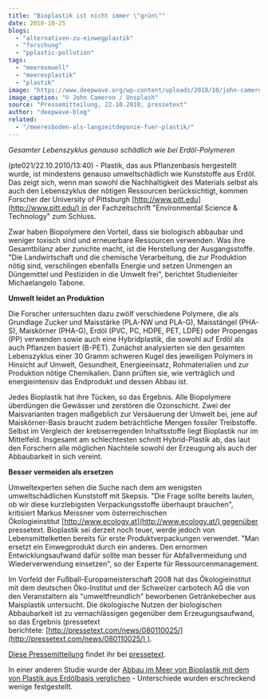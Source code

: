 ```yaml
---
title: "Bioplastik ist nicht immer \"grün\""
date: 2010-10-25
blogs: 
  - "alternativen-zu-einwegplastik"
  - "forschung"
  - "pplastic-pollution"
tags: 
  - "meeresmuell"
  - "meeresplastik"
  - "plastik"
image: "https://www.deepwave.org/wp-content/uploads/2010/10/john-cameron-KENd4EBdqow-unsplash-scaled.jpg"
image_caption: "© John Cameron / Unsplash"
source: "Pressemitteilung, 22.10.2010, pressetext"
author: "deepwave-blog"
related: 
  - "/meeresboden-als-langzeitdeponie-fuer-plastik/"
---
```


_Gesamter Lebenszyklus genauso schädlich wie bei Erdöl-Polymeren_

(pte021/22.10.2010/13:40) - Plastik, das aus Pflanzenbasis hergestellt wurde, ist mindestens genauso umweltschädlich wie Kunststoffe aus Erdöl. Das zeigt sich, wenn man sowohl die Nachhaltigkeit des Materials selbst als auch den Lebenszyklus der nötigen Ressourcen berücksichtigt, kommen Forscher der University of Pittsburgh [http://www.pitt.edu](http://www.pitt.edu/) in der Fachzeitschrift "Environmental Science & Technology" zum Schluss.

Zwar haben Biopolymere den Vorteil, dass sie biologisch abbaubar und weniger toxisch sind und erneuerbare Ressourcen verwenden. Was ihre Gesamtbilanz aber zunichte macht, ist die Herstellung der Ausgangsstoffe. "Die Landwirtschaft und die chemische Verarbeitung, die zur Produktion nötig sind, verschlingen ebenfalls Energie und setzen Unmengen an Düngemittel und Pestiziden in die Umwelt frei", berichtet Studienleiter Michaelangelo Tabone.

**Umwelt leidet an Produktion**

Die Forscher untersuchten dazu zwölf verschiedene Polymere, die als Grundlage Zucker und Maisstärke (PLA-NW und PLA-G), Maisstängel (PHA-S), Maiskörner (PHA-G), Erdöl (PVC, PC, HDPE, PET, LDPE) oder Propengas (PP) verwenden sowie auch eine Hybridplastik, die sowohl auf Erdöl als auch Pflanzen basiert (B-PET). Zunächst analysierten sie den gesamten Lebenszyklus einer 30 Gramm schweren Kugel des jeweiligen Polymers in Hinsicht auf Umwelt, Gesundheit, Energieeinsatz, Rohmaterialien und zur Produktion nötige Chemikalien. Dann prüften sie, wie verträglich und energieintensiv das Endprodukt und dessen Abbau ist.

Jedes Bioplastik hat ihre Tücken, so das Ergebnis. Alle Biopolymere überdüngen die Gewässer und zerstören die Ozonschicht. Zwei der Maisvarianten tragen maßgeblich zur Versäuerung der Umwelt bei, jene auf Maiskörner-Basis braucht zudem beträchtliche Mengen fossiler Treibstoffe. Selbst im Vergleich der krebserregenden Inhaltsstoffe liegt Bioplastik nur im Mittelfeld. Insgesamt am schlechtesten schnitt Hybrid-Plastik ab, das laut den Forschern alle möglichen Nachteile sowohl der Erzeugung als auch der Abbaubarkeit in sich vereint.

**Besser vermeiden als ersetzen**

Umweltexperten sehen die Suche nach dem am wenigsten umweltschädlichen Kunststoff mit Skepsis. "Die Frage sollte bereits lauten, ob wir diese kurzlebigsten Verpackungsstoffe überhaupt brauchen", kritisiert Markus Meissner vom österreichischen Ökologieinstitut [http://www.ecology.at](http://www.ecology.at/) gegenüber pressetext. Bioplastik sei derzeit noch teuer, werde jedoch von Lebensmittelketten bereits für erste Produktverpackungen verwendet. "Man ersetzt ein Einwegprodukt durch ein anderes. Den ernormen Entwicklungsaufwand dafür sollte man besser für Abfallvermeidung und Wiederverwendung einsetzen", so der Experte für Ressourcenmanagement.

Im Vorfeld der Fußball-Europameisterschaft 2008 hat das Ökologieinstitut mit dem deutschen Öko-Institut und der Schweizer carbotech AG die von den Veranstaltern als "umweltfreundlich" beworbenen Getränkebecher aus Maisplastik untersucht. Die ökologische Nutzen der biologischen Abbaubarkeit ist zu vernachlässigen gegenüber dem Erzeugungsaufwand, so das Ergebnis (pressetext berichtete: [http://pressetext.com/news/080110025/](http://pressetext.com/news/080110025/) ).

[Diese Pressemitteilung](https://www.pressetext.com/news/20101022021) findet ihr bei [pressetext](https://www.pressetext.com/).

In einer anderen Studie wurde der [Abbau im Meer von Bioplastik mit dem von Plastik aus Erdölbasis verglichen](https://www.deepwave.org/meeresboden-als-langzeitdeponie-fuer-plastik/) - Unterschiede wurden erschreckend wenige festgestellt.
